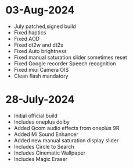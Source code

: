 # 03-Aug-2024
- July patched,signed build
- Fixed haptics
- Fixed AOD
- Fixed dt2w and dt2s
- Fixed Auto brightness
- Fixed manual saturation slider sometimes reset
- Fixed Google recorder Speech recognition
- Fixed miui Camera OIS
- Clean flash mandatory

# 28-July-2024
- Initial official build
- Includes oneplus dolby
- Added Qcom audio effects from oneplus 9R
- Added Mi Sound Enhancer
- Added new manual saturation display slider
- Includes Circle to Search
- Includes Cinematic Wallpaper
- Includes Magic Eraser

